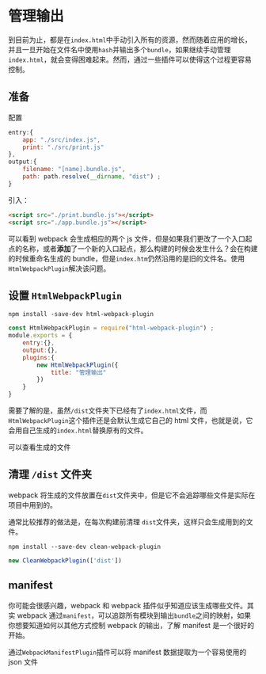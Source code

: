 # 管理输出

到目前为止，都是在`index.html`中手动引入所有的资源，然而随着应用的增长，并且一旦开始在文件名中使用`hash`并输出多个`bundle`，如果继续手动管理`index.html`，就会变得困难起来。然而，通过一些插件可以使得这个过程更容易控制。

## 准备

配置
```js
entry:{
    app: "./src/index.js",
    print: "./src/print.js"
},
output:{
    filename: "[name].bundle.js",
    path: path.resolve(__dirname, "dist") ;
}
```

引入：
```html
<script src="./print.bundle.js"></script>
<script src="./app.bundle.js"></script>
```
可以看到 webpack 会生成相应的两个 js 文件，但是如果我们更改了一个入口起点的名称，或者**添加**了一个新的入口起点，那么构建的时候会发生什么？会在构建的时候重命名生成的 bundle，但是`index.htm`仍然沿用的是旧的文件名。使用`HtmlWebpackPlugin`解决该问题。

## 设置 `HtmlWebpackPlugin`

`npm install -save-dev html-webpack-plugin`

```js
const HtmlWebpackPlugin = require("html-webpack-plugin") ;
module.exports = {
    entry:{},
    output:{},
    plugins:{
        new HtmlWebpackPlugin({
            title: "管理输出"
        })
    }
}
```
需要了解的是，虽然`/dist`文件夹下已经有了`index.html`文件，而`HtmlWebpackPlugin`这个插件还是会默认生成它自己的 html 文件，也就是说，它会用自己生成的`index.html`替换原有的文件。

可以查看生成的文件

## 清理 `/dist` 文件夹

webpack 将生成的文件放置在`dist`文件夹中，但是它不会追踪哪些文件是实际在项目中用到的。

通常比较推荐的做法是，在每次构建前清理 `dist`文件夹，这样只会生成用到的文件。

`npm install --save-dev clean-webpack-plugin`
```js
new CleanWebpackPlugin(['dist'])
```

## manifest

你可能会很感兴趣，webpack 和 webpack 插件似乎知道应该生成哪些文件。其实 webpack 通过`manifest`，可以追踪所有模块到输出`bundle`之间的映射，如果你想要知道如何以其他方式控制 webpack 的输出，了解 manifest 是一个很好的开始。

通过`WebpackManifestPlugin`插件可以将 manifest 数据提取为一个容易使用的 json 文件

